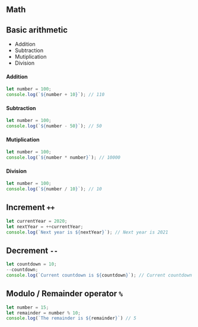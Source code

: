 ## Math 


## Basic arithmetic 

* Addition 
* Subtraction 
* Mutiplication 
* Division 

#### Addition 

```javascript 
let number = 100; 
console.log(`${number + 10}`); // 110 
```

#### Subtraction 

```javascript 
let number = 100; 
console.log(`${number - 50}`); // 50 
```

#### Mutiplication 

```javascript 
let number = 100; 
console.log(`${number * number}`); // 10000 
```

#### Division 

```javascript 
let number = 100; 
console.log(`${number / 10}`); // 10 
```

## Increment `++`

```javascript 
let currentYear = 2020; 
let nextYear = ++currentYear; 
console.log(`Next year is ${nextYear}`); // Next year is 2021
```

## Decrement `--`

```javascript 
let countdown = 10; 
--countdown; 
console.log(`Current countdown is ${countdown}`); // Current countdown is 9
```

## Modulo / Remainder operator `%`

```javascript 
let number = 15; 
let remainder = number % 10; 
console.log(`The remainder is ${remainder}`) // 5
```
